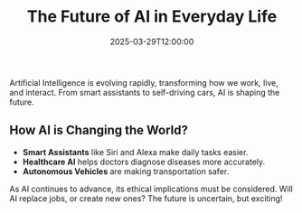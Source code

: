﻿---
title: "The Future of AI in Everyday Life"
date: 2025-03-29T12:00:00
categories:
  - Technology
featured_image: "/images/aifuture.jpg"
tags:
  - AI
  - Technology
  - Future
---


Artificial Intelligence is evolving rapidly, transforming how we work, live, and interact. From smart assistants to self-driving cars, AI is shaping the future. 

## How AI is Changing the World?

<!--more-->




- **Smart Assistants** like Siri and Alexa make daily tasks easier.
- **Healthcare AI** helps doctors diagnose diseases more accurately.
- **Autonomous Vehicles** are making transportation safer.

<!--more-->


As AI continues to advance, its ethical implications must be considered. Will AI replace jobs, or create new ones? The future is uncertain, but exciting!

